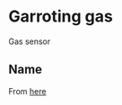 # Garroting gas
Gas sensor

## Name
From [here](https://harrypotter.fandom.com/wiki/Garrotting_Gas)
